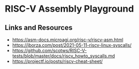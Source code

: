 # RISC-V Assembly Playground

## Links and Resources
- <https://asm-docs.microagi.org/risc-v/riscv-asm.html>
- <https://jborza.com/post/2021-05-11-riscv-linux-syscalls/>
- <https://github.com/scotws/RISC-V-tests/blob/master/docs/riscv_howto_syscalls.md>
- <https://projectf.io/posts/riscv-cheat-sheet/>
